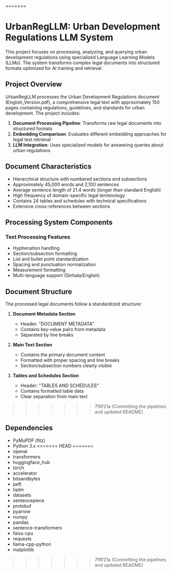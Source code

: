 
=======
# UrbanRegLLM: Urban Development Regulations LLM System

This project focuses on processing, analyzing, and querying urban development regulations using specialized Language Learning Models (LLMs). The system transforms complex legal documents into structured formats optimized for AI training and retrieval.

## Project Overview

UrbanRegLLM processes the Urban Development Regulations document (English_Version.pdf), a comprehensive legal text with approximately 150 pages containing regulations, guidelines, and standards for urban development. The project includes:

1. **Document Processing Pipeline**: Transforms raw legal documents into structured formats
2. **Embedding Comparison**: Evaluates different embedding approaches for legal text retrieval
3. **LLM Integration**: Uses specialized models for answering queries about urban regulations

## Document Characteristics

- Hierarchical structure with numbered sections and subsections
- Approximately 45,000 words and 2,100 sentences
- Average sentence length of 21.4 words (longer than standard English)
- High frequency of domain-specific legal terminology
- Contains 24 tables and schedules with technical specifications
- Extensive cross-references between sections

## Processing System Components

### Text Processing Features
- Hyphenation handling
- Section/subsection formatting
- List and bullet point standardization
- Spacing and punctuation normalization
- Measurement formatting
- Multi-language support (Sinhala/English)

## Document Structure

The processed legal documents follow a standardized structure:

1. **Document Metadata Section**
   - Header: "DOCUMENT METADATA"
   - Contains key-value pairs from metadata
   - Separated by line breaks

2. **Main Text Section**
   - Contains the primary document content
   - Formatted with proper spacing and line breaks
   - Section/subsection numbers clearly visible

3. **Tables and Schedules Section**
   - Header: "TABLES AND SCHEDULES"
   - Contains formatted table data
   - Clear separation from main text
>>>>>>> 7f6f21a (Committing the pipelines and updated README)

## Dependencies

- PyMuPDF (fitz)
- Python 3.x
<<<<<<< HEAD
=======
- openai
- transformers
- huggingface_hub
- torch
- accelerator
- bitsandbytes
- peft
- tqdm
- datasets
- sentencepiece
- protobuf
- pyarrow
- numpy
- pandas
- sentence-transformers
- faiss-cpu
- requests
- llama-cpp-python
- matplotlib
>>>>>>> 7f6f21a (Committing the pipelines and updated README)
